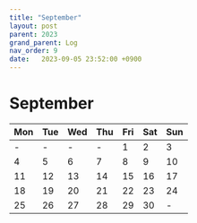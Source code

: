 ```yaml
---
title: "September"
layout: post
parent: 2023
grand_parent: Log
nav_order: 9
date:   2023-09-05 23:52:00 +0900
---
```

# September

|Mon|Tue|Wed|Thu|Fri|Sat|Sun|
|---|---|---|---|---|---|---|
|-|-|-|-|1|2|3|
|4|5|6|7|8|9|10|
|11|12|13|14|15|16|17|
|18|19|20|21|22|23|24|
|25|26|27|28|29|30|-|